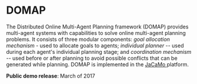 # **DOMAP**

The Distributed Online Multi-Agent Planning framework (DOMAP) provides multi-agent systems with capabilities to solve online multi-agent planning problems. It consists of three modular components: *goal allocation mechanism* - used to allocate goals to agents; *individual planner* -- used during each agent's individual planning stage; and *coordination mechanism* -- used before or after planning to avoid possible conflicts that can be generated while planning. DOMAP is implemented in the <a href="http://jacamo.sourceforge.net/" target="_blank"> JaCaMo </a> platform.

**Public demo release**: March of 2017

